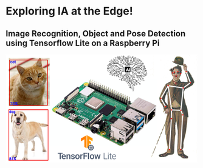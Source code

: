 # Exploring IA at the Edge!
## Image Recognition, Object and Pose Detection using Tensorflow Lite on a Raspberry Pi
<img src='portada2.png'/>
